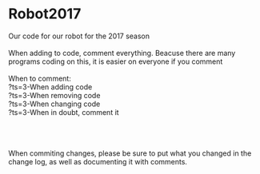 # Robot2017
Our code for our robot for the 2017 season
<br /><br />
When adding to code, comment everything. Beacuse there are many programs coding on this, it is easier on everyone if you comment
<br /><br />
When to comment:
  <br />?ts=3-When adding code
  <br />?ts=3-When removing code
  <br />?ts=3-When changing code
  <br />?ts=3-When in doubt, comment it
  
<br /><br /><br />
When commiting changes, please be sure to put what you changed in the change log, as well as documenting it with comments.
